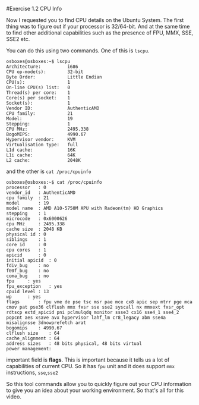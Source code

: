 #Exercise 1.2 CPU Info

Now I requested you to find CPU details on the Ubuntu System.
The first thing was to figure out if your processor is 32/64-bit.
And at the same time to find other additional capabilities such
as the presence of FPU, MMX, SSE, SSE2 etc.

You can do this using two commands. One of this is `lscpu`.

```
osboxes@osboxes:~$ lscpu
Architecture:          i686
CPU op-mode(s):        32-bit
Byte Order:            Little Endian
CPU(s):                1
On-line CPU(s) list:   0
Thread(s) per core:    1
Core(s) per socket:    1
Socket(s):             1
Vendor ID:             AuthenticAMD
CPU family:            21
Model:                 19
Stepping:              1
CPU MHz:               2495.338
BogoMIPS:              4990.67
Hypervisor vendor:     KVM
Virtualisation type:   full
L1d cache:             16K
L1i cache:             64K
L2 cache:              2048K
```

and the other is `cat /proc/cpuinfo`

```
osboxes@osboxes:~$ cat /proc/cpuinfo 
processor	: 0
vendor_id	: AuthenticAMD
cpu family	: 21
model		: 19
model name	: AMD A10-5750M APU with Radeon(tm) HD Graphics  
stepping	: 1
microcode	: 0x6000626
cpu MHz		: 2495.338
cache size	: 2048 KB
physical id	: 0
siblings	: 1
core id		: 0
cpu cores	: 1
apicid		: 0
initial apicid	: 0
fdiv_bug	: no
f00f_bug	: no
coma_bug	: no
fpu		: yes
fpu_exception	: yes
cpuid level	: 13
wp		: yes
flags		: fpu vme de pse tsc msr pae mce cx8 apic sep mtrr pge mca cmov pat pse36 clflush mmx fxsr sse sse2 syscall nx mmxext fxsr_opt rdtscp extd_apicid pni pclmulqdq monitor ssse3 cx16 sse4_1 sse4_2 popcnt aes xsave avx hypervisor lahf_lm cr8_legacy abm sse4a misalignsse 3dnowprefetch arat
bogomips	: 4990.67
clflush size	: 64
cache_alignment	: 64
address sizes	: 48 bits physical, 48 bits virtual
power management:
```

important field is **flags**. This is important because it tells us
a lot of capabilities of current CPU. So it has `fpu` unit and it
does support `mmx` instructions, `sse`,`sse2`

So this tool commands allow you to quickly figure out your CPU
information to give you an idea about your working environment.
So that's all for this video.

